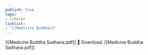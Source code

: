 ```yaml
---
publish: true
tags:
- tibetan
linklist:
- "[[Medicine Buddha]]"
---
```

![[Medicine Buddha Sadhana.pdf]]
💾 Download: [[Medicine Buddha Sadhana.pdf]]